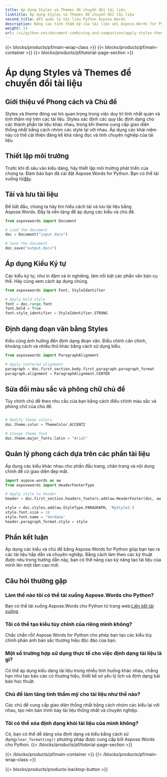 ```yaml
---
title: Áp dụng Styles và Themes để chuyển đổi tài liệu
linktitle: Áp dụng Styles và Themes để chuyển đổi tài liệu
second_title: API quản lý tài liệu Python Aspose.Words
description: Nâng cao tính thẩm mỹ của tài liệu với Aspose.Words for Python. Áp dụng các kiểu, chủ đề và tùy chỉnh dễ dàng.
weight: 14
url: /vi/python-net/document-combining-and-comparison/apply-styles-themes-documents/
---
```


{{< blocks/products/pf/main-wrap-class >}}
{{< blocks/products/pf/main-container >}}
{{< blocks/products/pf/tutorial-page-section >}}

# Áp dụng Styles và Themes để chuyển đổi tài liệu


## Giới thiệu về Phong cách và Chủ đề

Styles và theme đóng vai trò quan trọng trong việc duy trì tính nhất quán và tính thẩm mỹ trên các tài liệu. Styles xác định các quy tắc định dạng cho các thành phần tài liệu khác nhau, trong khi theme cung cấp giao diện thống nhất bằng cách nhóm các style lại với nhau. Áp dụng các khái niệm này có thể cải thiện đáng kể khả năng đọc và tính chuyên nghiệp của tài liệu.

## Thiết lập môi trường

Trước khi đi sâu vào kiểu dáng, hãy thiết lập môi trường phát triển của chúng ta. Đảm bảo bạn đã cài đặt Aspose.Words for Python. Bạn có thể tải xuống từ[đây](https://releases.aspose.com/words/python/).

## Tải và lưu tài liệu

Để bắt đầu, chúng ta hãy tìm hiểu cách tải và lưu tài liệu bằng Aspose.Words. Đây là nền tảng để áp dụng các kiểu và chủ đề.

```python
from asposewords import Document

# Load the document
doc = Document("input.docx")

# Save the document
doc.save("output.docx")
```

## Áp dụng Kiểu Ký tự

Các kiểu ký tự, như in đậm và in nghiêng, làm nổi bật các phần văn bản cụ thể. Hãy cùng xem cách áp dụng chúng.

```python
from asposewords import Font, StyleIdentifier

# Apply bold style
font = doc.range.font
font.bold = True
font.style_identifier = StyleIdentifier.STRONG
```

## Định dạng đoạn văn bằng Styles

Kiểu cũng ảnh hưởng đến định dạng đoạn văn. Điều chỉnh căn chỉnh, khoảng cách và nhiều thứ khác bằng cách sử dụng kiểu.

```python
from asposewords import ParagraphAlignment

# Apply centered alignment
paragraph = doc.first_section.body.first_paragraph.paragraph_format
paragraph.alignment = ParagraphAlignment.CENTER
```

## Sửa đổi màu sắc và phông chữ chủ đề

Tùy chỉnh chủ đề theo nhu cầu của bạn bằng cách điều chỉnh màu sắc và phông chữ của chủ đề.

```python

# Modify theme colors
doc.theme.color = ThemeColor.ACCENT2

# Change theme font
doc.theme.major_fonts.latin = "Arial"
```

## Quản lý phong cách dựa trên các phần tài liệu

Áp dụng các kiểu khác nhau cho phần đầu trang, chân trang và nội dung chính để có giao diện đẹp mắt.

```python
import aspose.words as aw
from asposewords import HeaderFooterType

# Apply style to header
header = doc.first_section.headers_footers.add(aw.HeaderFooter(doc, aw.HeaderFooterType.HEADER_PRIMARY))

style = doc.styles.add(aw.StyleType.PARAGRAPH, 'MyStyle1')
style.font.size = 24
style.font.name = 'Verdana'
header.paragraph_format.style = style
```

## Phần kết luận

Áp dụng các kiểu và chủ đề bằng Aspose.Words for Python giúp bạn tạo ra các tài liệu hấp dẫn và chuyên nghiệp. Bằng cách làm theo các kỹ thuật được nêu trong hướng dẫn này, bạn có thể nâng cao kỹ năng tạo tài liệu của mình lên một tầm cao mới.

## Câu hỏi thường gặp

### Làm thế nào tôi có thể tải xuống Aspose.Words cho Python?

 Bạn có thể tải xuống Aspose.Words cho Python từ trang web:[Liên kết tải xuống](https://releases.aspose.com/words/python/).

### Tôi có thể tạo kiểu tùy chỉnh của riêng mình không?

Chắc chắn rồi! Aspose.Words for Python cho phép bạn tạo các kiểu tùy chỉnh phản ánh bản sắc thương hiệu độc đáo của bạn.

### Một số trường hợp sử dụng thực tế cho việc định dạng tài liệu là gì?

Có thể áp dụng kiểu dáng tài liệu trong nhiều tình huống khác nhau, chẳng hạn như tạo báo cáo có thương hiệu, thiết kế sơ yếu lý lịch và định dạng bài báo học thuật.

### Chủ đề làm tăng tính thẩm mỹ cho tài liệu như thế nào?

Các chủ đề cung cấp giao diện thống nhất bằng cách nhóm các kiểu lại với nhau, tạo nên bản trình bày tài liệu thống nhất và chuyên nghiệp.

### Tôi có thể xóa định dạng khỏi tài liệu của mình không?

Có, bạn có thể dễ dàng xóa định dạng và kiểu bằng cách sử dụng`clear_formatting()` phương pháp được cung cấp bởi Aspose.Words cho Python.
{{< /blocks/products/pf/tutorial-page-section >}}

{{< /blocks/products/pf/main-container >}}
{{< /blocks/products/pf/main-wrap-class >}}

{{< blocks/products/products-backtop-button >}}
